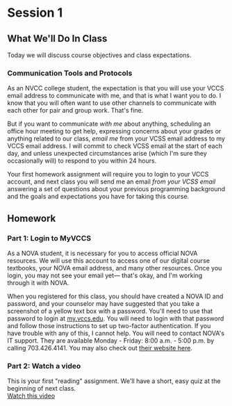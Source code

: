 # Session 1

## What We'll Do In Class

Today we will discuss course objectives and class expectations.

### Communication Tools and Protocols

As an NVCC college student, the expectation is that you will use your VCCS email address to communicate with me, and that is what I want you to do. I know that you will often want to use other channels to communicate with each other for pair and group work. That's fine.

But if you want to communicate *with me* about anything, scheduling an office hour meeting to get help, expressing concerns about your grades or anything related to our class, *email me* from your VCSS email address to my VCCS email address. I will commit to check VCSS email at the start of each day, and unless unexpected circumstances arise (which I'm sure they occasionally will) to respond to you within 24 hours.

Your first homework assignment will require you to login to your VCCS account, and next class you will send me an email *from your VCSS email* answering a set of questions about your previous programming background and the goals and expectations you have for taking this course.

## Homework

### Part 1: Login to MyVCCS

As a NOVA student, it is necessary for you to access official NOVA resources. We will use this account to access one of our digital course textbooks, your NOVA email address, and many other resources. Once you login, you may not see your email yet— that's okay, and I'm working through it with NOVA.

When you registered for this class, you should have created a NOVA ID and password, and your counselor may have suggested that you take a screenshot of a yellow text box with a password. You'll need to use that password to login at [my.vccs.edu](http://my.vccs.edu). You will need to login with that password and follow those instructions to set up two-factor authentication. If you have trouble with any of this, I cannot help. You will need to contact NOVA's IT support. They are available Monday - Friday: 8:00 a.m. - 5:00 p.m. by calling 703.426.4141. You may also check out [their website here](https://www.nvcc.edu/about/offices/ithd/index.html).

### Part 2: Watch a video

This is your first "reading" assignment. We'll have a short, easy quiz at the beginning of next class.  
[Watch this video](https://www.youtube.com/watch?v=XE_FPEFpHt4)
